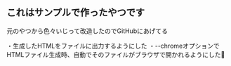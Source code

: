 ## これはサンプルで作ったやつです

元のやつから色々いじって改造したのでGitHubにあげてる

・生成したHTMLをファイルに出力するようにした
・--chromeオプションでHTMLファイル生成時、自動でそのファイルがブラウザで開かれるようにした
